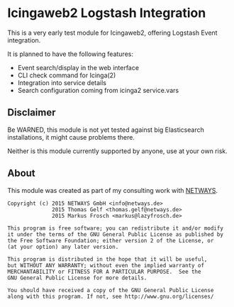 Icingaweb2 Logstash Integration
===============================

This is a very early test module for Icingaweb2, offering Logstash Event integration.

It is planned to have the following features:
* Event search/display in the web interface
* CLI check command for Icinga(2)
* Integration into service details
* Search configuration coming from icinga2 service.vars

## Disclaimer

Be WARNED, this module is not yet tested against big Elasticsearch installations, it might cause problems there.

Neither is this module currently supported by anyone, use at your own risk.

## About

This module was created as part of my consulting work with [NETWAYS](http://www.netways.de).

    Copyright (c) 2015 NETWAYS GmbH <info@netways.de>
                  2015 Thomas Gelf <thomas.gelf@netways.de>
                  2015 Markus Frosch <markus@lazyfrosch.de>

    This program is free software; you can redistribute it and/or modify
    it under the terms of the GNU General Public License as published by
    the Free Software Foundation; either version 2 of the License, or
    (at your option) any later version.

    This program is distributed in the hope that it will be useful,
    but WITHOUT ANY WARRANTY; without even the implied warranty of
    MERCHANTABILITY or FITNESS FOR A PARTICULAR PURPOSE.  See the
    GNU General Public License for more details.

    You should have received a copy of the GNU General Public License
    along with this program. If not, see http://www.gnu.org/licenses/
